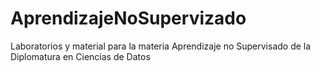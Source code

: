 # AprendizajeNoSupervizado
Laboratorios y material para la materia Aprendizaje no Supervisado de la Diplomatura en Ciencias de Datos
